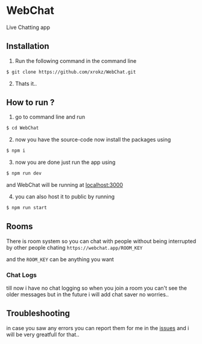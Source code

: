 
# WebChat

Live Chatting app

  
## Installation
1. Run the following command in the command line

```bash
$ git clone https://github.com/xrokz/WebChat.git
```
2. Thats it..

## How to run ?

1. go to command line and run

  

```bash
$ cd WebChat
```

  

2. now you have the source-code now install the packages using

```bash
$ npm i
```

  

3. now you are done just run the app using

```bash
$ npm run dev
```

and WebChat will be running at [localhost:3000](http://localhost:3000)

  

4. you can also host it to public by running

```bash
$ npm run start
```

## Rooms
There is room system so you can chat with people without being interrupted by other people chating `https://webchat.app/ROOM_KEY`

and the `ROOM_KEY` can be anything you want 

### Chat Logs
till now i have no chat logging so when you join a room you can't see the older messages but in the future i will add chat saver no worries..

## Troubleshooting
in case you saw any errors you can report them for me in the [issues](https://github.com/xRokz/WebChat/issues)
and i will be very greatfull for that..

